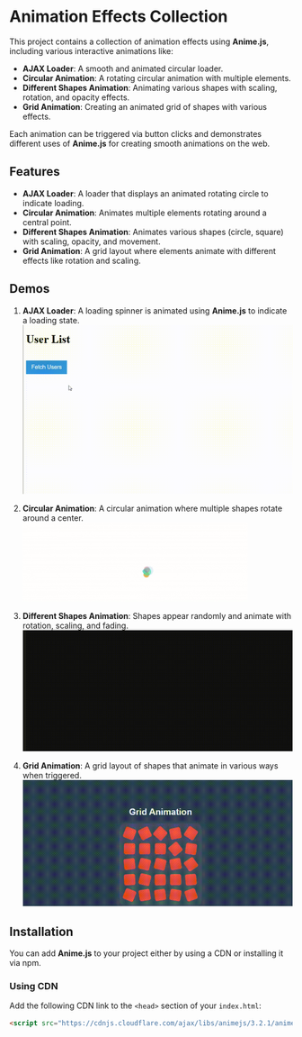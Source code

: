 # Animation Effects Collection

This project contains a collection of animation effects using **Anime.js**, including various interactive animations like:
- **AJAX Loader**: A smooth and animated circular loader.
- **Circular Animation**: A rotating circular animation with multiple elements.
- **Different Shapes Animation**: Animating various shapes with scaling, rotation, and opacity effects.
- **Grid Animation**: Creating an animated grid of shapes with various effects.

Each animation can be triggered via button clicks and demonstrates different uses of **Anime.js** for creating smooth animations on the web.

## Features
- **AJAX Loader**: A loader that displays an animated rotating circle to indicate loading.
- **Circular Animation**: Animates multiple elements rotating around a central point.
- **Different Shapes Animation**: Animates various shapes (circle, square) with scaling, opacity, and movement.
- **Grid Animation**: A grid layout where elements animate with different effects like rotation and scaling.

## Demos

1. **AJAX Loader**: A loading spinner is animated using **Anime.js** to indicate a loading state.
![AJAX Loader](./ajaxloader.gif)
2. **Circular Animation**: A circular animation where multiple shapes rotate around a center.
![Circular Animation](./circularanimation.gif)
3. **Different Shapes Animation**: Shapes appear randomly and animate with rotation, scaling, and fading.
![Different Shapes Animation](./differentshapes.gif)

4. **Grid Animation**: A grid layout of shapes that animate in various ways when triggered.
![Grid Animation](./gridanimation.gif)


## Installation

You can add **Anime.js** to your project either by using a CDN or installing it via npm.

### Using CDN

Add the following CDN link to the `<head>` section of your `index.html`:

```html
<script src="https://cdnjs.cloudflare.com/ajax/libs/animejs/3.2.1/anime.min.js"></script>
